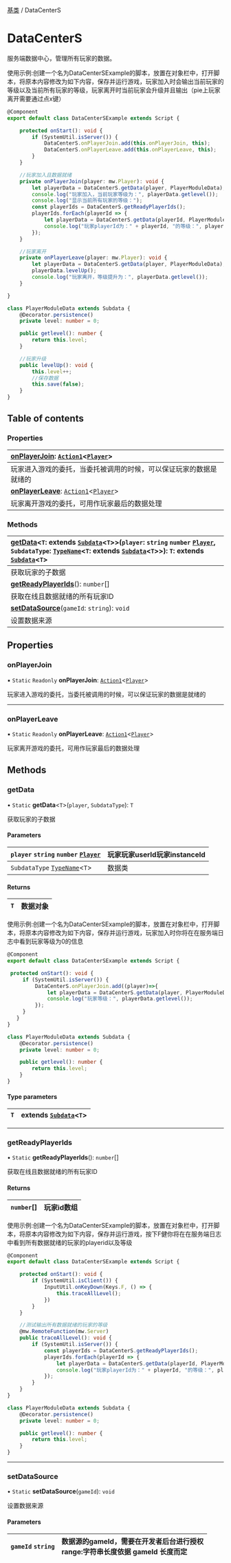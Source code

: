 [基类](../groups/Extension.基类.md) / DataCenterS

# DataCenterS <Badge type="tip" text="Class" /> <Score text="DataCenterS" />

服务端数据中心，管理所有玩家的数据。

<span style="font-size: 14px;">
使用示例:创建一个名为DataCenterSExample的脚本，放置在对象栏中，打开脚本，将原本内容修改为如下内容，保存并运行游戏，玩家加入时会输出当前玩家的等级以及当前所有玩家的等级，玩家离开时当前玩家会升级并且输出（pie上玩家离开需要通过点x键）
</span>

```ts
@Component
export default class DataCenterSExample extends Script {

    protected onStart(): void {
        if (SystemUtil.isServer()) {
            DataCenterS.onPlayerJoin.add(this.onPlayerJoin, this);
            DataCenterS.onPlayerLeave.add(this.onPlayerLeave, this);
        }
    }

    //玩家加入且数据就绪
    private onPlayerJoin(player: mw.Player): void {
        let playerData = DataCenterS.getData(player, PlayerModuleData);
        console.log("玩家加入，当前玩家等级为：", playerData.getlevel());
        console.log("显示当前所有玩家的等级：");
        const playerIds = DataCenterS.getReadyPlayerIds();
        playerIds.forEach(playerId => {
            let playerData = DataCenterS.getData(playerId, PlayerModuleData);
            console.log("玩家playerId为：" + playerId, "的等级：", playerData.getlevel());
        });
    }

    //玩家离开
    private onPlayerLeave(player: mw.Player): void {
        let playerData = DataCenterS.getData(player, PlayerModuleData);
        playerData.levelUp();
        console.log("玩家离开，等级提升为：", playerData.getlevel());
    }

}

class PlayerModuleData extends Subdata {
    @Decorator.persistence()
    private level: number = 0;

    public getlevel(): number {
        return this.level;
    }

    //玩家升级
    public levelUp(): void {
        this.level++;
        //保存数据
        this.save(false);
    }
}
```

## Table of contents

### Properties <Score text="Properties" /> 
| **[onPlayerJoin](mwext.DataCenterS.md#onplayerjoin)**: [`Action1`](mw.Action1.md)<[`Player`](mw.Player.md)\>  |
| :-----|
| 玩家进入游戏的委托，当委托被调用的时候，可以保证玩家的数据是就绪的|
| **[onPlayerLeave](mwext.DataCenterS.md#onplayerleave)**: [`Action1`](mw.Action1.md)<[`Player`](mw.Player.md)\>  |
| 玩家离开游戏的委托，可用作玩家最后的数据处理|

### Methods <Score text="Methods" /> 
| **[getData](mwext.DataCenterS.md#getdata)**<`T`: extends [`Subdata`](mwext.Subdata.md)<`T`\>\>(`player`: `string`  `number`  [`Player`](mw.Player.md), `SubdataType`: [`TypeName`](../interfaces/mw.TypeName.md)<`T`: extends [`Subdata`](mwext.Subdata.md)<`T`\>\>): `T`: extends [`Subdata`](mwext.Subdata.md)<`T`\> <Badge type="tip" text="server" />  |
| :-----|
| 获取玩家的子数据|
| **[getReadyPlayerIds](mwext.DataCenterS.md#getreadyplayerids)**(): `number`[] <Badge type="tip" text="server" />  |
| 获取在线且数据就绪的所有玩家ID|
| **[setDataSource](mwext.DataCenterS.md#setdatasource)**(`gameId`: `string`): `void` <Badge type="tip" text="server" />  |
| 设置数据来源|

## Properties

### onPlayerJoin <Score text="onPlayerJoin" /> 

▪ `Static` `Readonly` **onPlayerJoin**: [`Action1`](mw.Action1.md)<[`Player`](mw.Player.md)\>

玩家进入游戏的委托，当委托被调用的时候，可以保证玩家的数据是就绪的

___

### onPlayerLeave <Score text="onPlayerLeave" /> 

▪ `Static` `Readonly` **onPlayerLeave**: [`Action1`](mw.Action1.md)<[`Player`](mw.Player.md)\>

玩家离开游戏的委托，可用作玩家最后的数据处理

## Methods

### getData <Score text="getData" /> 

• `Static` **getData**<`T`\>(`player`, `SubdataType`): `T` <Badge type="tip" text="server" />

获取玩家的子数据

#### Parameters

| `player` `string`  `number`  [`Player`](mw.Player.md) |  玩家玩家userId玩家instanceId |
| :------ | :------ |
| `SubdataType` [`TypeName`](../interfaces/mw.TypeName.md)<`T`\> |  数据类 |

#### Returns

| `T` | 数据对象 |
| :------ | :------ |

<span style="font-size: 14px;">
使用示例:创建一个名为DataCenterSExample的脚本，放置在对象栏中，打开脚本，将原本内容修改为如下内容，保存并运行游戏，玩家加入时你将在在服务端日志中看到玩家等级为0的信息
</span>

```ts
@Component
export default class DataCenterSExample extends Script {

 protected onStart(): void {
     if (SystemUtil.isServer()) {
         DataCenterS.onPlayerJoin.add((player)=>{
             let playerData = DataCenterS.getData(player, PlayerModuleData);
             console.log("玩家等级：", playerData.getlevel());
         });
     }
   }
}

class PlayerModuleData extends Subdata {
    @Decorator.persistence()
    private level: number = 0;

    public getlevel(): number {
        return this.level;
    }
}
```

#### Type parameters

| `T` | extends [`Subdata`](mwext.Subdata.md)<`T`\> |
| :------ | :------ |

___

### getReadyPlayerIds <Score text="getReadyPlayerIds" /> 

• `Static` **getReadyPlayerIds**(): `number`[] <Badge type="tip" text="server" />

获取在线且数据就绪的所有玩家ID

#### Returns

| `number`[] | 玩家id数组 |
| :------ | :------ |

<span style="font-size: 14px;">
使用示例:创建一个名为DataCenterSExample的脚本，放置在对象栏中，打开脚本，将原本内容修改为如下内容，保存并运行游戏，按下F健你将在在服务端日志中看到所有数据就绪的玩家的playerid以及等级
</span>

```ts
@Component
export default class DataCenterSExample extends Script {

    protected onStart(): void {
        if (SystemUtil.isClient()) {
            InputUtil.onKeyDown(Keys.F, () => {
                this.traceAllLevel();
            })
        }
    }

    //测试输出所有数据就绪的玩家的等级
    @mw.RemoteFunction(mw.Server)
    public traceAllLevel(): void {
        if (SystemUtil.isServer()) {
            const playerIds = DataCenterS.getReadyPlayerIds();
            playerIds.forEach(playerId => {
                let playerData = DataCenterS.getData(playerId, PlayerModuleData);
                console.log("玩家playerId为：" + playerId, "的等级：", playerData.getlevel());
            });
        }
    }
}

class PlayerModuleData extends Subdata {
    @Decorator.persistence()
    private level: number = 0;

    public getlevel(): number {
        return this.level;
    }
}
```

___

### setDataSource <Score text="setDataSource" /> 

• `Static` **setDataSource**(`gameId`): `void` <Badge type="tip" text="server" />

设置数据来源

#### Parameters

| `gameId` `string` |  数据源的gameId，需要在开发者后台进行授权<br> range:字符串长度依据 gameId 长度而定 |
| :------ | :------ |

